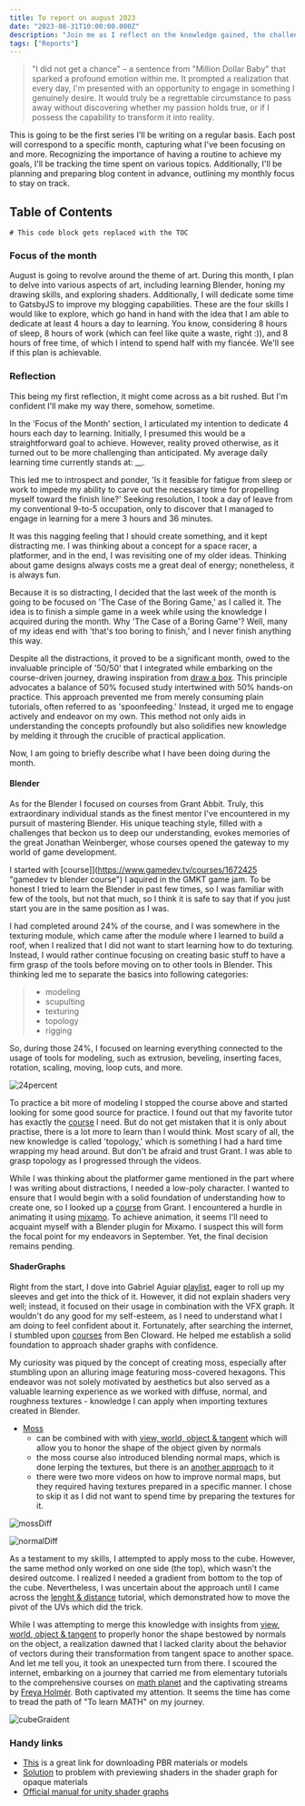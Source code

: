 ```yaml
---
title: To report on august 2023
date: "2023-08-31T10:00:00.000Z"
description: "Join me as I reflect on the knowledge gained, the challenges conquered, and the hours dedicated to learning various subjects during the month of August 2023"
tags: ["Reports"]
---
```


> "I did not get a chance" – a sentence from "Million Dollar Baby" that sparked a profound emotion within me. It prompted a realization that every day, I'm presented with an opportunity to engage in something I genuinely desire. It would truly be a regrettable circumstance to pass away without discovering whether my passion holds true, or if I possess the capability to transform it into reality.

This is going to be the first series I'll be writing on a regular basis. Each post will correspond to a specific month, capturing what I've been focusing on and more. Recognizing the importance of having a routine to achieve my goals, I'll be tracking the time spent on various topics. Additionally, I'll be planning and preparing blog content in advance, outlining my monthly focus to stay on track.


## Table of Contents

```toc
# This code block gets replaced with the TOC
```

### Focus of the month

August is going to revolve around the theme of art. During this month, I plan to delve into various aspects of art, including learning Blender, honing my drawing skills, and exploring shaders. Additionally, I will dedicate some time to GatsbyJS to improve my blogging capabilities. These are the four skills I would like to explore, which go hand in hand with the idea that I am able to dedicate at least 4 hours a day to learning. You know, considering 8 hours of sleep, 8 hours of work (which can feel like quite a waste, right :)), and 8 hours of free time, of which I intend to spend half with my fiancée. We'll see if this plan is achievable.

### Reflection

This being my first reflection, it might come across as a bit rushed. But I'm confident I'll make my way there, somehow, sometime.

In the 'Focus of the Month' section, I articulated my intention to dedicate 4 hours each day to learning. Initially, I presumed this would be a straightforward goal to achieve. However, reality proved otherwise, as it turned out to be more challenging than anticipated. My average daily learning time currently stands at: __.

This led me to introspect and ponder, 'Is it feasible for fatigue from sleep or work to impede my ability to carve out the necessary time for propelling myself toward the finish line?' Seeking resolution, I took a day of leave from my conventional 9-to-5 occupation, only to discover that I managed to engage in learning for a mere 3 hours and 36 minutes.

It was this nagging feeling that I should create something, and it kept distracting me. I was thinking about a concept for a space racer, a platformer, and in the end, I was revisiting one of my older ideas. Thinking about game designs always costs me a great deal of energy; nonetheless, it is always fun.
  
Because it is so distracting, I decided that the last week of the month is going to be focused on 'The Case of the Boring Game,' as I called it. The idea is to finish a simple game in a week while using the knowledge I acquired during the month. Why 'The Case of a Boring Game'? Well, many of my ideas end with 'that's too boring to finish,' and I never finish anything this way.

Despite all the distractions, it proved to be a significant month, owed to the invaluable principle of '50/50' that I integrated while embarking on the course-driven journey, drawing inspiration from [draw a box](https://www.drawabox.com "drawabox"). This principle advocates a balance of 50% focused study intertwined with 50% hands-on practice. This approach prevented me from merely consuming plain tutorials, often referred to as 'spoonfeeding.' Instead, it urged me to engage actively and endeavor on my own. This method not only aids in understanding the concepts profoundly but also solidifies new knowledge by melding it through the crucible of practical application.

Now, I am going to briefly describe what I have been doing during the month.

#### Blender

As for the Blender I focused on courses from Grant Abbit. Truly, this extraordinary individual stands as the finest mentor I've encountered in my pursuit of mastering Blender. His unique teaching style, filled with a challenges that beckon us to deep our understanding, evokes memories of the great Jonathan Weinberger, whose courses opened the gateway to my world of game development.

I started with [course]](https://www.gamedev.tv/courses/1672425 "gamedev tv blender course") I aquired in the GMKT game jam. To be honest I tried to learn the Blender in past few times, so I was familiar with few of the tools, but not that much, so I think it is safe to say that if you just start you are in the same position as I was.

I had completed around 24% of the course, and I was somewhere in the texturing module, which came after the module where I learned to build a roof, when I realized that I did not want to start learning how to do texturing. Instead, I would rather continue focusing on creating basic stuff to have a firm grasp of the tools before moving on to other tools in Blender. This thinking led me to separate the basics into following categories:

> * modeling
> * scupulting
> * texturing
> * topology
> * rigging

So, during those 24%, I focused on learning everything connected to the usage of tools for modeling, such as extrusion, beveling, inserting faces, rotation, scaling, moving, loop cuts, and more. 

![24percent](./24percentBlender.png "After 24% of the course completed") 

To practice a bit more of modeling I stopped the course above and started looking for some good source for practice. I found out that my favorite tutor has exactly the [course](https://www.youtube.com/watch?v=98FkRIbihyQ&list=PLn3ukorJv4vvv3ZpWJYvV5Tmvo7ISO-NN&ab_channel=GrantAbbitt "daily practise") I need. But do not get mistaken that it is only about practise, there is a lot more to learn than I would think. Most scary of all, the new knowledge is called 'topology,' which is something I had a hard time wrapping my head around. But don't be afraid and trust Grant. I was able to grasp topology as I progressed through the videos.

While I was thinking about the platformer game mentioned in the part where I was writing about distractions, I needed a low-poly character. I wanted to ensure that I would begin with a solid foundation of understanding how to create one, so I looked up a [course](https://www.youtube.com/watch?v=4OUYOKGl7x0&ab_channel=GrantAbbitt "low poly character course") from Grant. I encountered a hurdle in animating it using [mixamo](https://mixamo.com/). To achieve animation, it seems I'll need to acquaint myself with a Blender plugin for Mixamo. I suspect this will form the focal point for my endeavors in September. Yet, the final decision remains pending.


#### ShaderGraphs

Right from the start, I dove into Gabriel Aguiar [playlist](https://www.youtube.com/playlist?list=PLpPd_BKEUoYjcFaqriaMchx5gOqBs2tDh), eager to roll up my sleeves and get into the thick of it. However, it did not explain shaders very well; instead, it focused on their usage in combination with the VFX graph. It wouldn't do any good for my self-esteem, as I need to understand what I am doing to feel confident about it. Fortunately, after searching the internet, I stumbled upon [courses](https://www.youtube.com/watch?v=OX_6_bKpP9g&list=PL78XDi0TS4lEBWa2Hpzg2SRC5njCcKydl&pp=iAQB "course") from Ben Cloward. He helped me establish a solid foundation to approach shader graphs with confidence.

My curiosity was piqued by the concept of creating moss, especially after stumbling upon an alluring image featuring moss-covered hexagons. This endeavor was not solely motivated by aesthetics but also served as a valuable learning experience as we worked with diffuse, normal, and roughness textures - knowledge I can apply when importing textures created in Blender.

* [Moss](https://youtu.be/Q43XBychCEY)
  * can be combined with with [view, world, object & tangent](https://youtu.be/E6Srr-HaicI) which will allow you to honor the shape of the object given by normals
  * the moss course also introduced blending normal maps, which is done lerping the textures, but there is an [another approach](https://youtu.be/GKVBJ7aO1Mk) to it
  * there were two more videos on how to improve normal maps, but they required having textures prepared in a specific manner. I chose to skip it as I did not want to spend time by preparing the textures for it.

![mossDiff](./mossDiff.png "After View, world, object & tangent course: left is original, after course")

![normalDiff](./normalDiff.png "After normal blend course: left is original, after course")

As a testament to my skills, I attempted to apply moss to the cube. However, the same method only worked on one side (the top), which wasn't the desired outcome. I realized I needed a gradient from bottom to the top of the cube. Nevertheless, I was uncertain about the approach until I came across the [lenght & distance](https://youtu.be/wTHKzjYBH7U) tutorial, which demonstrated how to move the pivot of the UVs which did the trick.

While I was attempting to merge this knowledge with insights from [view, world, object & tangent](https://youtu.be/E6Srr-HaicI) to properly honor the shape bestowed by normals on the object, a realization dawned that I lacked clarity about the behavior of vectors during their transformation from tangent space to another space. And let me tell you, it took an unexpected turn from there. I scoured the internet, embarking on a journey that carried me from elementary tutorials to the comprehensive courses on [math planet](https://www.mathplanet.com/) and the captivating streams by [Freya Holmér](https://www.youtube.com/@Acegikmo). Both captivated my attention. It seems the time has come to tread the path of "To learn MATH" on my journey. 

![cubeGraident](./cubeGradient.png "Left - gradient generated by the tangent-axis coordinates of the shifted UV pivot, blended with the tangent-axis of the normal texture transformed into world space. Right - applied textures")

### Handy links

* [This](https://polyhaven.com/) is a great link for downloading PBR materials or models
* [Solution](https://forum.unity.com/threads/main-preview-in-shader-graph-is-blank.1412793/ "solution") to problem with previewing shaders in the shader graph for opaque materials
* [Official manual for unity shader graphs](https://docs.unity3d.com/Packages/com.unity.shadergraph@5.6/manual/Getting-Started.html "shader graphs manual")
